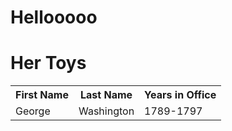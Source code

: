 # Hellooooo
<!DOCTYPE html>
<html>
	<head>
		<title>All About Olive</title>
	</head>
	<body>
		<h1>Her Toys</h1>
		<table>
			<tr>
				<th>First Name</th>
				<th>Last Name</th>
				<th>Years in Office</th>
			</tr>
			<tr>
				<td>George</td>
				<td>Washington</td>
				<td>1789-1797</td>
			</td>
